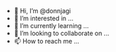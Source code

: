 - 👋 Hi, I’m @donnjagi
- 👀 I’m interested in ...
- 🌱 I’m currently learning ...
- 💞️ I’m looking to collaborate on ...
- 📫 How to reach me ...

<!---
donnjagi/donnjagi is a ✨ special ✨ repository because its `README.md` (this file) appears on your GitHub profile.
You can click the Preview link to take a look at your changes.
--->
